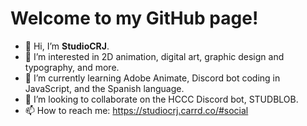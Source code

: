 # Welcome to my GitHub page!

- 👋 Hi, I’m **StudioCRJ**.
- 👀 I’m interested in 2D animation, digital art, graphic design and typography, and more.
- 🌱 I’m currently learning Adobe Animate, Discord bot coding in JavaScript, and the Spanish language.
- 💞️ I’m looking to collaborate on the HCCC Discord bot, STUDBLOB.
- 📫 How to reach me: https://studiocrj.carrd.co/#social

<!---
StudioCRJ/StudioCRJ is a ✨ special ✨ repository because its `README.md` (this file) appears on your GitHub profile.
You can click the Preview link to take a look at your changes.
--->
